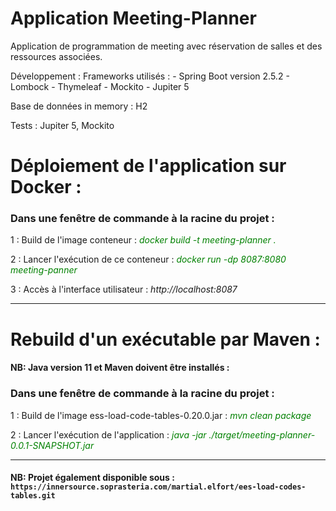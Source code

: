 # Application Meeting-Planner
Application de programmation de meeting avec réservation de salles et des ressources associées.

Développement : Frameworks utilisés :
    - Spring Boot version 2.5.2
    - Lombock
    - Thymeleaf
    - Mockito
    - Jupiter 5

Base de données in memory : H2

Tests  : Jupiter 5, Mockito


# Déploiement de l'application sur Docker :

### Dans une fenêtre de commande à la racine du projet :

1 : Build de l'image conteneur : 
    <font color="green"><i> docker build -t meeting-planner .</i></font>

2 : Lancer l'exécution de ce conteneur :
    <font color="green"><i>docker run  -dp 8087:8080 meeting-panner</i></font>

3 : Accès à l'interface utilisateur :
    <font><i>http://localhost:8087</i></font>

-----------------------------------------------------

# Rebuild d'un exécutable par Maven :

#### NB: Java version 11 et Maven doivent être installés :
### Dans une fenêtre de commande à la racine du projet :


1 : Build de l'image ess-load-code-tables-0.20.0.jar : 
    <font color="green"><i> mvn clean package</i></font>

2 : Lancer l'exécution de l'application :
    <font color="green"><i>java -jar ./target/meeting-planner-0.0.1-SNAPSHOT.jar</i></font>
    
---------------------------------------------------------

    
####  NB: Projet également disponible sous : `https://innersource.soprasteria.com/martial.elfort/ees-load-codes-tables.git`
